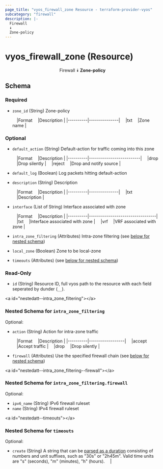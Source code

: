 ```yaml
---
page_title: "vyos_firewall_zone Resource - terraform-provider-vyos"
subcategory: "firewall"
description: |-
  Firewall
  ⯯
  Zone-policy
---
```


# vyos_firewall_zone (Resource)
<center>

Firewall
⯯
**Zone-policy**


</center>

## Schema

### Required

- `zone_id` (String) Zone-policy

    &emsp;|Format  &emsp;|Description  |
    |----------|---------------|
    &emsp;|txt     &emsp;|Zone name    |

### Optional

- `default_action` (String) Default-action for traffic coming into this zone

    &emsp;|Format  &emsp;|Description             |
    |----------|--------------------------|
    &emsp;|drop    &emsp;|Drop silently           |
    &emsp;|reject  &emsp;|Drop and notify source  |
- `default_log` (Boolean) Log packets hitting default-action
- `description` (String) Description

    &emsp;|Format  &emsp;|Description  |
    |----------|---------------|
    &emsp;|txt     &emsp;|Description  |
- `interface` (List of String) Interface associated with zone

    &emsp;|Format  &emsp;|Description                     |
    |----------|----------------------------------|
    &emsp;|txt     &emsp;|Interface associated with zone  |
    &emsp;|vrf     &emsp;|VRF associated with zone        |
- `intra_zone_filtering` (Attributes) Intra-zone filtering (see [below for nested schema](#nestedatt--intra_zone_filtering))
- `local_zone` (Boolean) Zone to be local-zone
- `timeouts` (Attributes) (see [below for nested schema](#nestedatt--timeouts))

### Read-Only

- `id` (String) Resource ID, full vyos path to the resource with each field seperated by dunder (`__`).

&lt;a id=&#34;nestedatt--intra_zone_filtering&#34;&gt;&lt;/a&gt;
### Nested Schema for `intra_zone_filtering`

Optional:

- `action` (String) Action for intra-zone traffic

    &emsp;|Format  &emsp;|Description     |
    |----------|------------------|
    &emsp;|accept  &emsp;|Accept traffic  |
    &emsp;|drop    &emsp;|Drop silently   |
- `firewall` (Attributes) Use the specified firewall chain (see [below for nested schema](#nestedatt--intra_zone_filtering--firewall))

&lt;a id=&#34;nestedatt--intra_zone_filtering--firewall&#34;&gt;&lt;/a&gt;
### Nested Schema for `intra_zone_filtering.firewall`

Optional:

- `ipv6_name` (String) IPv6 firewall ruleset
- `name` (String) IPv4 firewall ruleset



&lt;a id=&#34;nestedatt--timeouts&#34;&gt;&lt;/a&gt;
### Nested Schema for `timeouts`

Optional:

- `create` (String) A string that can be [parsed as a duration](https://pkg.go.dev/time#ParseDuration) consisting of numbers and unit suffixes, such as &#34;30s&#34; or &#34;2h45m&#34;. Valid time units are &#34;s&#34; (seconds), &#34;m&#34; (minutes), &#34;h&#34; (hours).  &emsp;|
